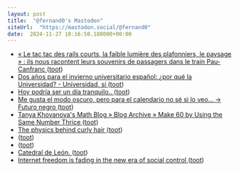 ```yaml
---
layout: post
title:  "@fernand0's Mastodon"
siteUrl:  "https://mastodon.social/@fernand0"
date:  2024-11-27 10:16:50.188000+00:00
---
```

*  [« Le tac tac des rails courts, la faible lumière des plafonniers, le paysage » : ils nous racontent leurs souvenirs de passagers dans le train Pau-Canfranc   ](https://www.larepubliquedespyrenees.fr/economie/pau-canfranc/le-tac-tac-des-rails-courts-la-faible-lumiere-des-plafonniers-le-paysage-ils-nous-racontent-leurs-souvenirs-de-passagers-dans-le-train-pau-canfranc-22066519.p) ([toot](https://mastodon.social/@fernand0/113554398261133909))
*  [Dos años para el invierno universitario español: ¿por qué la Universidad? - Universidad, sí ](https://www.universidadsi.es/dos-anos-para-el-invierno-universitario-espanol-por-que-la-universidad) ([toot](https://mastodon.social/@fernand0/113554259939271589))
*  [Hoy podría ser un día tranquilo.. ](https://mastodon.social/@fernand0/113554244263540708) ([toot](https://mastodon.social/@fernand0/113554244263540708))
*  [Me gusta el modo oscuro, pero para el calendario no sé si lo veo... -&gt; Futuro negro ](https://mastodon.social/@fernand0/113554163195851774) ([toot](https://mastodon.social/@fernand0/113554163195851774))
*  [Tanya Khovanova's Math Blog  » Blog Archive   » Make 60 by Using the Same Number Thrice ](https://blog.tanyakhovanova.com/2024/11/make-60-by-using-the-same-number-thrice) ([toot](https://mastodon.social/@fernand0/113553225157362802))
*  [The physics behind curly hair ](https://bigthink.com/starts-with-a-bang/physics-curly-hair) ([toot](https://mastodon.social/@fernand0/113552479061964529))
*  [ ](https://mastodon.social/users/fernand0/statuses/113551214166920527/activity) ([toot](https://mastodon.social/users/fernand0/statuses/113551214166920527/activity))
*  [ ](https://mastodon.social/@mkb) ([toot](https://mastodon.social/@fernand0/113551214008949695))
*  [Catedral de León. ](https://avecesunafoto.wordpress.com/2024/11/26/catedral-de-leon) ([toot](https://mastodon.social/@fernand0/113550705342243648))
*  [Internet freedom is fading in the new era of social control ](https://bigthink.com/the-present/internet-freedom-is-fading-in-the-new-era-of-social-control) ([toot](https://mastodon.social/@fernand0/113550574351708132))
